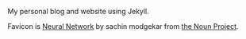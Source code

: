 My personal blog and website using Jekyll.

Favicon is [Neural Network](https://thenounproject.com/term/neural-network/1503825/) by sachin modgekar from [the Noun Project](thenounproject.com).
